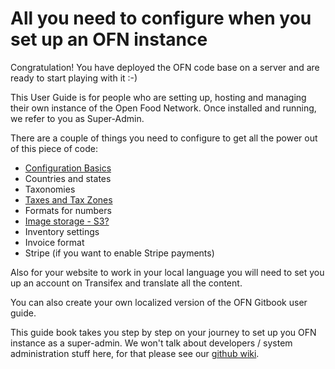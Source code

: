 # All you need to configure when you set up an OFN instance

Congratulation! You have deployed the OFN code base on a server and are ready to start playing with it :-\)

This User Guide is for people who are setting up, hosting and managing their own instance of the Open Food Network. Once installed and running, we refer to you as Super-Admin.

There are a couple of things you need to configure to get all the power out of this piece of code:

* [Configuration Basics](/chapter1.md)
* Countries and states  
* Taxonomies  
* [Taxes and Tax Zones  ](/taxes-and-tax-zones.md)
* Formats for numbers  
* [Image storage - S3?](https://github.com/openfoodfoundation/ofn-install/wiki/File-storage)
* Inventory settings
* Invoice format  
* Stripe \(if you want to enable Stripe payments\)

Also for your website to work in your local language you will need to set you up an account on Transifex and translate all the content.

You can also create your own localized version of the OFN Gitbook user guide.

This guide book takes you step by step on your journey to set up you OFN instance as a super-admin. We won't talk about developers / system administration stuff here, for that please see our [github wiki](https://github.com/openfoodfoundation/openfoodnetwork/wiki).

